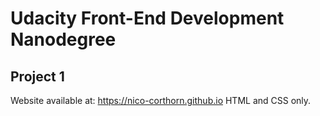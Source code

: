 # Udacity Front-End Development Nanodegree 

## Project 1

Website available at:
https://nico-corthorn.github.io
HTML and CSS only.
